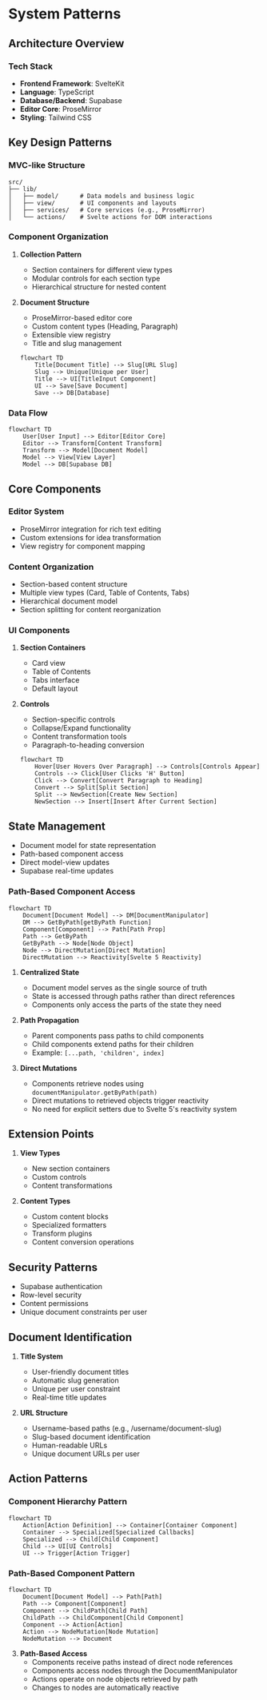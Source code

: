 # System Patterns

## Architecture Overview

### Tech Stack
- **Frontend Framework**: SvelteKit
- **Language**: TypeScript
- **Database/Backend**: Supabase
- **Editor Core**: ProseMirror
- **Styling**: Tailwind CSS

## Key Design Patterns

### MVC-like Structure
```
src/
├── lib/
│   ├── model/      # Data models and business logic
│   ├── view/       # UI components and layouts
│   ├── services/   # Core services (e.g., ProseMirror)
│   └── actions/    # Svelte actions for DOM interactions
```

### Component Organization
1. **Collection Pattern**
   - Section containers for different view types
   - Modular controls for each section type
   - Hierarchical structure for nested content

2. **Document Structure**
   - ProseMirror-based editor core
   - Custom content types (Heading, Paragraph)
   - Extensible view registry
   - Title and slug management
   ```mermaid
   flowchart TD
       Title[Document Title] --> Slug[URL Slug]
       Slug --> Unique[Unique per User]
       Title --> UI[TitleInput Component]
       UI --> Save[Save Document]
       Save --> DB[Database]
   ```

### Data Flow
```mermaid
flowchart TD
    User[User Input] --> Editor[Editor Core]
    Editor --> Transform[Content Transform]
    Transform --> Model[Document Model]
    Model --> View[View Layer]
    Model --> DB[Supabase DB]
```

## Core Components

### Editor System
- ProseMirror integration for rich text editing
- Custom extensions for idea transformation
- View registry for component mapping

### Content Organization
- Section-based content structure
- Multiple view types (Card, Table of Contents, Tabs)
- Hierarchical document model
- Section splitting for content reorganization

### UI Components
1. **Section Containers**
   - Card view
   - Table of Contents
   - Tabs interface
   - Default layout

2. **Controls**
   - Section-specific controls
   - Collapse/Expand functionality
   - Content transformation tools
   - Paragraph-to-heading conversion
   ```mermaid
   flowchart TD
       Hover[User Hovers Over Paragraph] --> Controls[Controls Appear]
       Controls --> Click[User Clicks 'H' Button]
       Click --> Convert[Convert Paragraph to Heading]
       Convert --> Split[Split Section]
       Split --> NewSection[Create New Section]
       NewSection --> Insert[Insert After Current Section]
   ```

## State Management
- Document model for state representation
- Path-based component access
- Direct model-view updates
- Supabase real-time updates

### Path-Based Component Access
```mermaid
flowchart TD
    Document[Document Model] --> DM[DocumentManipulator]
    DM --> GetByPath[getByPath Function]
    Component[Component] --> Path[Path Prop]
    Path --> GetByPath
    GetByPath --> Node[Node Object]
    Node --> DirectMutation[Direct Mutation]
    DirectMutation --> Reactivity[Svelte 5 Reactivity]
```

1. **Centralized State**
   - Document model serves as the single source of truth
   - State is accessed through paths rather than direct references
   - Components only access the parts of the state they need

2. **Path Propagation**
   - Parent components pass paths to child components
   - Child components extend paths for their children
   - Example: `[...path, 'children', index]`

3. **Direct Mutations**
   - Components retrieve nodes using `documentManipulator.getByPath(path)`
   - Direct mutations to retrieved objects trigger reactivity
   - No need for explicit setters due to Svelte 5's reactivity system

## Extension Points
1. **View Types**
   - New section containers
   - Custom controls
   - Content transformations

2. **Content Types**
   - Custom content blocks
   - Specialized formatters
   - Transform plugins
   - Content conversion operations

## Security Patterns
- Supabase authentication
- Row-level security
- Content permissions
- Unique document constraints per user

## Document Identification
1. **Title System**
   - User-friendly document titles
   - Automatic slug generation
   - Unique per user constraint
   - Real-time title updates

2. **URL Structure**
   - Username-based paths (e.g., /username/document-slug)
   - Slug-based document identification
   - Human-readable URLs
   - Unique document URLs per user

## Action Patterns

### Component Hierarchy Pattern
```mermaid
flowchart TD
    Action[Action Definition] --> Container[Container Component]
    Container --> Specialized[Specialized Callbacks]
    Specialized --> Child[Child Component]
    Child --> UI[UI Controls]
    UI --> Trigger[Action Trigger]
```

### Path-Based Component Pattern
```mermaid
flowchart TD
    Document[Document Model] --> Path[Path]
    Path --> Component[Component]
    Component --> ChildPath[Child Path]
    ChildPath --> ChildComponent[Child Component]
    Component --> Action[Action]
    Action --> NodeMutation[Node Mutation]
    NodeMutation --> Document
```

3. **Path-Based Access**
   - Components receive paths instead of direct node references
   - Components access nodes through the DocumentManipulator
   - Actions operate on node objects retrieved by path
   - Changes to nodes are automatically reactive
